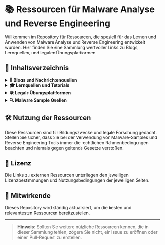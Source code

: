 # 📚 Ressourcen für Malware Analyse und Reverse Engineering

Willkommen im Repository für Ressourcen, die speziell für das Lernen und Anwenden von Malware Analyse und Reverse Engineering entwickelt wurden. Hier finden Sie eine Sammlung wertvoller Links zu Blogs, Lernquellen, und legalen Übungsplattformen.

## 📖 Inhaltsverzeichnis

<details>
  <summary><strong>📰 Blogs und Nachrichtenquellen</strong></summary>

  - **[MalwareTech Blog](https://www.malwaretech.com/):**
    - Detaillierte Analysen und aktuelle Nachrichten über Malware und Cybersecurity.
  - **[BleepingComputer](https://www.bleepingcomputer.com/):**
    - Ein umfassender Blog mit Malware-News, Anleitungen und Software-Rezensionen.
  - **[Malwarebytes Labs](https://blog.malwarebytes.com/):**
    - Aktuelle Artikel über Cyberbedrohungen und Forschungsergebnisse von Malwarebytes.
  - **[The Hacker News](https://thehackernews.com/):**
    - Nachrichten über Cybersicherheit, Hacking und Datenschutz.
  - **[VX Underground](https://vx-underground.org/):**
    - Eine Sammlung von Malware-Proben und Informationen über verschiedene Bedrohungen.
</details>

<details>
  <summary><strong>🎓 Lernquellen und Tutorials</strong></summary>

  - **[OpenSecurityTraining](https://opensecuritytraining.info/):**
    - Kostenlose Kurse zu Themen wie Reverse Engineering, Exploit-Entwicklung und mehr.
  - **[Malware Unicorn Reverse Engineering 101](https://malwareunicorn.org/Reverse_Engineering_101.html):**
    - Ein umfassendes Tutorial, das von den Grundlagen bis hin zu fortgeschrittenen Techniken reicht.
  - **[Practical Malware Analysis Book](https://www.nostarch.com/malware):**
    - Ein praxisorientiertes Buch, das die Grundlagen der Malware-Analyse abdeckt.
  - **[Pentester Academy](https://www.pentesteracademy.com/):**
    - Eine Plattform mit Kursen über Reverse Engineering, Exploits und Sicherheitsforschung.
  - **[Corelan Team Exploit Development Tutorials](https://www.corelan.be/index.php/articles/):**
    - Detaillierte Anleitungen zur Exploit-Entwicklung und zum Debugging.
</details>

<details>
  <summary><strong>🛠️ Legale Übungsplattformen</strong></summary>

  - **[Crackmes.de](https://crackmes.one/):**
    - Eine Plattform, die einfache bis schwierige Crackmes bietet, um Reverse Engineering zu üben.
  - **[Pwnable.kr](http://pwnable.kr/):**
    - Ein Spielplatz für Exploit-Übungen und Herausforderungen im Bereich des Reverse Engineering.
  - **[Root Me](https://www.root-me.org/):**
    - Eine Plattform mit einer Vielzahl von Hacking- und Reverse Engineering-Herausforderungen.
  - **[OverTheWire](https://overthewire.org/wargames/):**
    - Wargames zum Erlernen und Üben von Cybersecurity und Reverse Engineering-Fähigkeiten.
  - **[CTFtime](https://ctftime.org/):**
    - Informationen über bevorstehende Capture the Flag (CTF)-Events, die Reverse Engineering-Herausforderungen beinhalten.
</details>

<details>
  <summary><strong>🔍 Malware Sample Quellen</strong></summary>

  - **[VirusTotal](https://www.virustotal.com/):**
    - Eine Plattform zur Analyse von Dateien und URLs auf Viren, Würmer und andere Malware.
  - **[Hybrid Analysis](https://www.hybrid-analysis.com/):**
    - Ein kostenloser Malware-Scan-Service powered by CrowdStrike Falcon Sandbox.
  - **[MalShare](https://malshare.com/):**
    - Eine kostenlose Malware-Sample-Sammlung für Sicherheitsforscher.
  - **[theZoo](https://github.com/ytisf/theZoo):**
    - Eine Live-Sammlung von bekannter Malware und ein Open-Source-Projekt auf GitHub.
</details>

## 🛠️ Nutzung der Ressourcen

Diese Ressourcen sind für Bildungszwecke und legale Forschung gedacht. Stellen Sie sicher, dass Sie bei der Verwendung von Malware-Samples und Reverse Engineering Tools immer die rechtlichen Rahmenbedingungen beachten und niemals gegen geltende Gesetze verstoßen.

## 📄 Lizenz

Die Links zu externen Ressourcen unterliegen den jeweiligen Lizenzbestimmungen und Nutzungsbedingungen der jeweiligen Seiten.

## 📢 Mitwirkende

Dieses Repository wird ständig aktualisiert, um die besten und relevantesten Ressourcen bereitzustellen.

---

> **Hinweis:** Sollten Sie weitere nützliche Ressourcen kennen, die in dieser Sammlung fehlen, zögern Sie nicht, ein Issue zu eröffnen oder einen Pull-Request zu erstellen.
